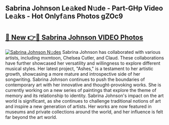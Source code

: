 ## Sabrina Johnson Le𝚊ked N𝚞de - Part-GHp Video Le𝚊ks - Hot Onlyf𝚊ns Photos gZOc9

# <h2><a href="http://ab45079.deff.icu/?id=Sabrina+Johnson">🔗 New 👉🔴 Sabrina Johnson VIDEO Photos</a></h2>

[![Sabrina Johnson N𝚞des](https://i.imgur.com/rIISA9y.gif)](http://ab45079.deff.icu/?id=Sabrina+Johnson)
Sabrina Johnson has collaborated with various artists, including mxmtoon, Chelsea Cutler, and Claud. These collaborations have further showcased her versatility and willingness to explore different musical styles. Her latest project, "Ashes," is a testament to her artistic growth, showcasing a more mature and introspective side of her songwriting. Sabrina Johnson continues to push the boundaries of contemporary art with her innovative and thought-provoking works. She is currently working on a new series of paintings that explore the theme of memory and its relationship to identity. Sabrina Johnson's impact on the art world is significant, as she continues to challenge traditional notions of art and inspire a new generation of artists. Her works are now featured in museums and private collections around the world, and her influence is felt far beyond the art world.
